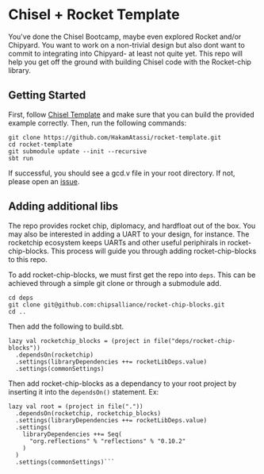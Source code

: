 # Chisel + Rocket Template

You've done the Chisel Bootcamp, maybe even explored Rocket and/or Chipyard. You want to work on a non-trivial design but also dont want to commit to integrating into Chipyard- at least not quite yet. This repo will help you get off the ground with building Chisel code with the Rocket-chip library. 


## Getting Started

First, follow [Chisel Template](https://github.com/chipsalliance/chisel-template) and make sure that you can build the provided example correctly. Then, run the following commands:


```
git clone https://github.com/HakamAtassi/rocket-template.git
cd rocket-template
git submodule update --init --recursive
sbt run
```

If successful, you should see a gcd.v file in your root directory. If not, please open an [issue](https://github.com/HakamAtassi/rocket-template/issues/new). 


## Adding additional libs

The repo provides rocket chip, diplomacy, and hardfloat out of the box. You may also be interested in adding a UART to your design, for instance. The rocketchip ecosystem keeps UARTs and other useful periphirals in rocket-chip-blocks. This process will guide you through adding rocket-chip-blocks to this repo. 


To add rocket-chip-blocks, we must first get the repo into `deps`. This can be achieved through a simple git clone or through a submodule add. 

```
cd deps
git clone git@github.com:chipsalliance/rocket-chip-blocks.git
cd ..
```

Then add the following to build.sbt. 

```
lazy val rocketchip_blocks = (project in file("deps/rocket-chip-blocks"))
  .dependsOn(rocketchip)
  .settings(libraryDependencies ++= rocketLibDeps.value)
  .settings(commonSettings)
```
Then add rocket-chip-blocks as a dependancy to your root project by inserting it into the `dependsOn()` statement. Ex: 

```
lazy val root = (project in file("."))
  .dependsOn(rocketchip, rocketchip_blocks)
  .settings(libraryDependencies ++= rocketLibDeps.value)
  .settings(
    libraryDependencies ++= Seq(
      "org.reflections" % "reflections" % "0.10.2"
    )
  )
  .settings(commonSettings)```


